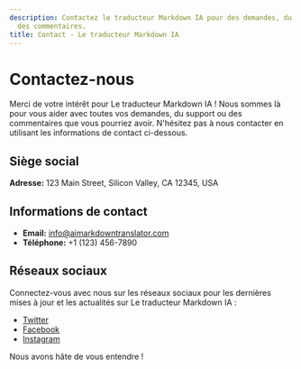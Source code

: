 ```yaml
---
description: Contactez le traducteur Markdown IA pour des demandes, du support et
  des commentaires.
title: Contact - Le traducteur Markdown IA
---
```


# Contactez-nous

Merci de votre intérêt pour Le traducteur Markdown IA ! Nous sommes là pour vous aider avec toutes vos demandes, du support ou des commentaires que vous pourriez avoir. N'hésitez pas à nous contacter en utilisant les informations de contact ci-dessous.

## Siège social

**Adresse:** 123 Main Street, Silicon Valley, CA 12345, USA

## Informations de contact

- **Email:** info@aimarkdowntranslator.com
- **Téléphone:** +1 (123) 456-7890

## Réseaux sociaux

Connectez-vous avec nous sur les réseaux sociaux pour les dernières mises à jour et les actualités sur Le traducteur Markdown IA :

- [Twitter](https://twitter.com/aimarkdowntranslator)
- [Facebook](https://www.facebook.com/aimarkdowntranslator)
- [Instagram](https://www.instagram.com/aimarkdowntranslator)

Nous avons hâte de vous entendre !